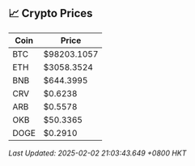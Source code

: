 ## 📈 Crypto Prices

| Coin | Price |
| ---- | ----- |
| BTC | $98203.1057 |
| ETH | $3058.3524 |
| BNB | $644.3995 |
| CRV | $0.6238 |
| ARB | $0.5578 |
| OKB | $50.3365 |
| DOGE | $0.2910 |

_Last Updated: 2025-02-02 21:03:43.649 +0800 HKT_